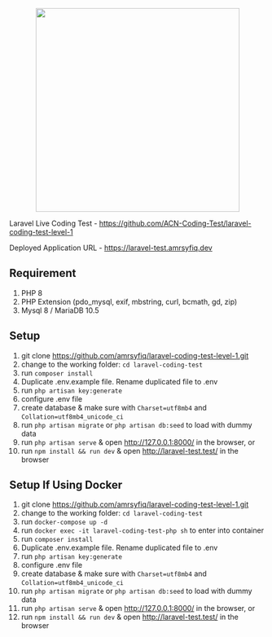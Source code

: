<p align="center"><a href="https://laravel.com" target="_blank"><img src="https://raw.githubusercontent.com/laravel/art/master/logo-lockup/5%20SVG/2%20CMYK/1%20Full%20Color/laravel-logolockup-cmyk-red.svg" width="400"></a></p>

Laravel Live Coding Test - https://github.com/ACN-Coding-Test/laravel-coding-test-level-1

Deployed Application URL - https://laravel-test.amrsyfiq.dev

## Requirement
1.    PHP 8
2.    PHP Extension (pdo_mysql, exif, mbstring, curl, bcmath, gd, zip)
3.    Mysql 8 / MariaDB 10.5

## Setup
1.    git clone https://github.com/amrsyfiq/laravel-coding-test-level-1.git 
2.    change to the working folder: `cd laravel-coding-test` 
3.    run `composer install`
4.    Duplicate .env.example file. Rename duplicated file to .env
5.    run `php artisan key:generate`
6.    configure .env file
7.    create database & make sure with `Charset=utf8mb4` and `Collation=utf8mb4_unicode_ci`
8.    run `php artisan migrate` or `php artisan db:seed` to load with dummy data
9.    run `php artisan serve` & open http://127.0.0.1:8000/ in the browser, or
10.   run `npm install && run dev` & open http://laravel-test.test/ in the browser

## Setup If Using Docker
1.    git clone https://github.com/amrsyfiq/laravel-coding-test-level-1.git
2.    change to the working folder: `cd laravel-coding-test`
3.    run `docker-compose up -d`
4.    run `docker exec -it laravel-coding-test-php sh` to enter into container
5.    run `composer install`
6.    Duplicate .env.example file. Rename duplicated file to .env
7.    run `php artisan key:generate`
8.    configure .env file
9.    create database & make sure with `Charset=utf8mb4` and `Collation=utf8mb4_unicode_ci`
10.   run `php artisan migrate` or `php artisan db:seed` to load with dummy data
11.   run `php artisan serve` & open http://127.0.0.1:8000/ in the browser, or
12.   run `npm install && run dev` & open http://laravel-test.test/ in the browser
